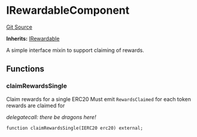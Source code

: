 # IRewardableComponent
[Git Source](https://github.com/larrythecucumber321/protocol/blob/3222eb21fbb20ddd3d3fa2233072dfa96ea3e340/contracts/interfaces/IRewardable.sol)

**Inherits:**
[IRewardable](/src/contracts/interfaces/IRewardable.sol/interface.IRewardable.md)

A simple interface mixin to support claiming of rewards.


## Functions
### claimRewardsSingle

Claim rewards for a single ERC20
Must emit `RewardsClaimed` for each token rewards are claimed for

*delegatecall: there be dragons here!*


```solidity
function claimRewardsSingle(IERC20 erc20) external;
```

